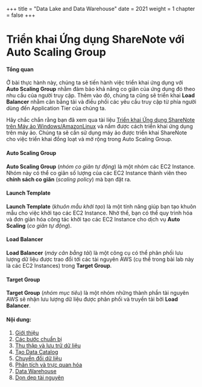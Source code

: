 +++
title = "Data Lake and Data Warehouse"
date = 2021
weight = 1
chapter = false
+++

# Triển khai Ứng dụng ShareNote với Auto Scaling Group

#### Tổng quan

Ở bài thực hành này, chúng ta sẽ tiến hành việc triển khai ứng dụng với **Auto Scaling Group** nhằm đảm bảo khả năng co giãn của ứng dụng đó theo nhu cầu của người truy cập.
Thêm vào đó, chúng ta cũng sẽ triển khai **Load Balancer** nhằm cân bằng tải và điều phối các yêu cầu truy cập từ phía người dùng đến Application Tier của chúng ta.

Hãy chắc chắn rằng bạn đã xem qua tài liệu [Triển khai Ứng dụng ShareNote trên Máy ảo Windows/AmazonLinux](https://000004.awsstudygroup.com/) và nắm được cách triển khai ứng dụng trên máy ảo. Chúng ta sẽ cần sử dụng máy ảo được triển khai ShareNote cho việc triển khai đồng loạt và mở rộng trong Auto Scaling Group.

#### Auto Scaling Group

**Auto Scaling Group** (_nhóm co giãn tự động_) là một nhóm các EC2 Instance. Nhóm này có thể co giãn số lượng của các EC2 Instance thành viên theo **chính sách co giãn** (_scaling policy_) mà bạn đặt ra.

#### Launch Template

**Launch Template** (_khuôn mẫu khởi tạo_) là một tính năng giúp bạn tạo khuôn mẫu cho việc khởi tạo các EC2 Instance. Nhờ thế, bạn có thể quy trình hóa và đơn giản hóa công tác khởi tạo các EC2 Instance cho dịch vụ **Auto Scaling** (_co giãn tự động_).

#### Load Balancer

**Load Balancer** (_máy cân bằng tải_) là một công cụ có thể phân phối lưu lượng dữ liệu được trao đổi tới các tài nguyên AWS (cụ thể trong bài lab này là các EC2 Instances) trong **Target Group**.

#### Target Group

**Target Group** (_nhóm mục tiêu_) là một nhóm những thành phần tài nguyên AWS sẽ nhận lưu lượng dữ liệu được phân phối và truyền tải bởi **Load Balancer**.

#### Nội dung:

1. [Giới thiệu](1-introduce)
2. [Các bước chuẩn bị](2-preparation)
3. [Thu thập và lưu trữ dữ liệu](3-collection-storage)
4. [Tạo Data Catalog](4-data-catalog)
5. [Chuyển đổi dữ liệu](5-data-transform)
6. [Phân tích và trực quan hóa](6-analysis-visualize)
7. [Data Warehouse](7-data-warehouse)
8. [Dọn dẹp tài nguyên](8-clean-up)
